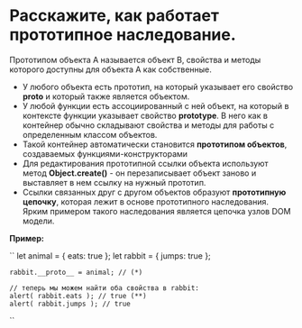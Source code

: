 Расскажите, как работает прототипное наследование.
=====================

Прототипом объекта А называется объект B, свойства и методы которого доступны для объекта A как собственные.

* У любого объекта есть прототип, на который указывает его свойство **__proto__** и который также является объектом.
* У любой функции есть ассоциированный с ней объект, на который в контексте функции указывает свойство **prototype**. В него как в контейнер обычно складывают свойства и методы для работы с определенным классом объектов.
* Такой контейнер автоматически становится **прототипом объектов**, создаваемых функциями-конструкторами
* Для редактирования прототипной ссылки объекта используют метод **Object.create()** - он перезаписывает объект заново и выставляет в нем ссылку на нужный прототип.
* Ссылки связанных друг с другом объектов образуют **прототипную цепочку**, которая лежит в основе прототипного наследования. Ярким примером такого наследования является цепочка узлов DOM модели.

**Пример:**

``
    let animal = {
    eats: true
    };
    let rabbit = {
    jumps: true
    };

    rabbit.__proto__ = animal; // (*)

    // теперь мы можем найти оба свойства в rabbit:
    alert( rabbit.eats ); // true (**)
    alert( rabbit.jumps ); // true
``
